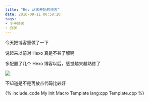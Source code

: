 ```yaml
---
title: "Re: 从零开始的博客"
date: 2016-09-11 00:50:20
tags:
- 关于博客
- 白学
---
```


今天把博客重做了一下

说起来以前对 Hexo 真是不甚了解啊

多配置了几个 Hexo 博客以后，感觉越来越熟练了

![](http://zccz14.com/images/5152595c793e1bbd5de681fe339ce425.jpg)

<!-- more -->

不知道是不是再放点代码比较好

{% include_code My Init Macro Template lang:cpp Template.cpp %}
